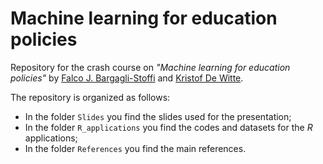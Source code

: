 # Machine learning for education policies

Repository for the crash course on _"Machine learning for education policies"_ by [Falco J. Bargagli-Stoffi](https://www.imtlucca.it/it/falco.bargaglistoffi) and [Kristof De Witte](https://feb.kuleuven.be/kristof.dewitte).

The repository is organized as follows:
* In the folder <tt>`Slides`</tt> you find the slides used for the presentation;
* In the folder <tt>`R_applications`</tt> you find the codes and datasets for the *R* applications;
* In the folder <tt>`References`</tt> you find the main references.

